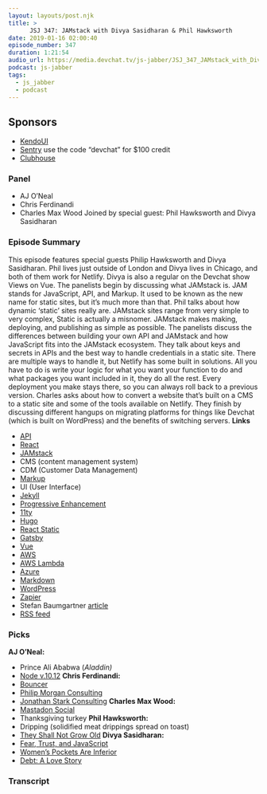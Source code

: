 ```yaml
---
layout: layouts/post.njk
title: >
      JSJ 347: JAMstack with Divya Sasidharan & Phil Hawksworth
date: 2019-01-16 02:00:40
episode_number: 347
duration: 1:21:54
audio_url: https://media.devchat.tv/js-jabber/JSJ_347_JAMstack_with_Divya_Sasidharan_Phil_Hawksworth.mp3
podcast: js-jabber
tags: 
  - js_jabber
  - podcast
---
```


## **Sponsors**

- [KendoUI](https://www.telerik.com/kendo-ui?utm_medium=social-paid&utm_source=devchattv&utm_campaign=kendo-ui-awareness-jsjabber)
- [Sentry](https://sentry.io/) use the code “devchat” for $100 credit
- [Clubhouse](https://clubhouse.io/jsjabber)

### **Panel**

- AJ O’Neal
- Chris Ferdinandi
- Charles Max Wood
Joined by special guest: Phil Hawksworth and Divya Sasidharan
### **Episode Summary**
This episode features special guests Philip Hawksworth and Divya Sasidharan. Phil lives just outside of London and Divya lives in Chicago, and both of them work for Netlify. Divya is also a regular on the Devchat show Views on Vue. The panelists begin by discussing what JAMstack is. JAM stands for JavaScript, API, and Markup. It used to be known as the new name for static sites, but it’s much more than that. Phil talks about how dynamic ‘static’ sites really are. JAMstack sites range from very simple to very complex, Static is actually a misnomer. JAMstack makes making, deploying, and publishing as simple as possible. The panelists discuss the differences between building your own API and JAMstack and how JavaScript fits into the JAMstack ecosystem. They talk about keys and secrets in APIs and the best way to handle credentials in a static site. There are multiple ways to handle it, but Netlify has some built in solutions. All you have to do is write your logic for what you want your function to do and what packages you want included in it, they do all the rest. Every deployment you make stays there, so you can always roll back to a previous version. Charles asks about how to convert a website that’s built on a CMS to a static site and some of the tools available on Netlify. They finish by discussing different hangups on migrating platforms for things like Devchat (which is built on WordPress) and the benefits of switching servers. **Links**
- [API](https://github.com/topics/api)
- [React](https://github.com/facebook/react)
- [JAMstack](https://github.com/jamstack/jamstack.org)
- CMS (content management system)
- CDM (Customer Data Management)
- [Markup](https://softwareengineering.stackexchange.com/questions/241104/programming-language-vs-markup-language-vs-scripting-language)
- UI (User Interface)
- [Jekyll](https://jekyllrb.com/)
- [Progressive Enhancement](https://medium.freecodecamp.org/what-is-progressive-enhancement-and-why-it-matters-e80c7aaf834a)
- [11ty](https://github.com/11ty/eleventy)
- [Hugo](https://gohugo.io/)
- [React Static](https://github.com/nozzle/react-static)
- [Gatsby](https://www.gatsbyjs.org/)
- [Vue](https://vuejs.org/)
- [AWS](https://aws.amazon.com/)
- [AWS Lambda](https://aws.amazon.com/lambda/)
- [Azure](https://azure.microsoft.com/en-us/)
- [Markdown](https://github.com/topics/markdown)
- [WordPress](https://github.com/topics/wordpress)
- [Zapier](https://github.com/zapier/zapier-platform-cli)
- Stefan Baumgartner [article](https://www.smashingmagazine.com/2016/08/using-a-static-site-generator-at-scale-lessons-learned/)
- [RSS feed](https://www.copyblogger.com/what-the-heck-is-rss/)

### **Picks**
 **AJ O’Neal:**
- Prince Ali Ababwa (_Aladdin)_
- [Node v.10.12](https://nodejs.org/es/blog/release/v10.12.0/)
**Chris Ferdinandi:**
- [Bouncer](https://github.com/cferdinandi/bouncer)
- [Philip Morgan Consulting](https://philipmorganconsulting.com/)
- [Jonathan Stark Consulting](https://jonathanstark.com/)
**Charles Max Wood:**
- [Mastadon Social](https://mastodon.social/)
- Thanksgiving turkey
**Phil Hawksworth:**
- Dripping (solidified meat drippings spread on toast)
- [They Shall Not Grow Old](https://www.imdb.com/title/tt7905466/)
**Divya Sasidharan:**
- [Fear, Trust, and JavaScript](https://www.reaktor.com/blog/fear-trust-and-javascript/)
- [Women’s Pockets Are Inferior](https://pudding.cool/2018/08/pockets/)
- [Debt: A Love Story](https://www.wealthsimple.com/magazine/money-diary-couple-debt-us)


### Transcript


